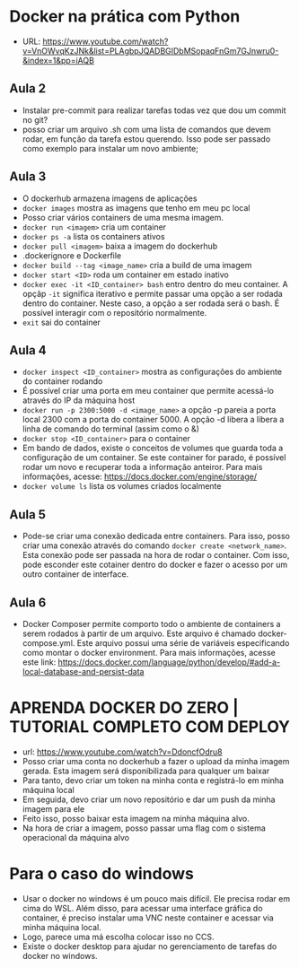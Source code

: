 # Docker na prática com Python

- URL: https://www.youtube.com/watch?v=VnOWvqKzJNk&list=PLAgbpJQADBGIDbMSopaqFnGm7GJnwru0-&index=1&pp=iAQB

## Aula 2
- Instalar pre-commit para realizar tarefas todas vez que dou um commit no git?
- posso criar um arquivo .sh com uma lista de comandos que devem rodar, em função da tarefa estou querendo.
Isso pode ser passado como exemplo para instalar um novo ambiente;

## Aula 3
- O dockerhub armazena imagens de aplicações
- `docker images` mostra as imagens que tenho em meu pc local
- Posso criar vários containers de uma mesma imagem.
- `docker run <imagem>` cria um container
- `docker ps -a` lista os containers ativos
- `docker pull <imagem>` baixa a imagem do dockerhub
- .dockerignore e Dockerfile
- `docker build --tag <image_name>` cria a build de uma imagem
- `docker start <ID>` roda um container em estado inativo
- `docker exec -it <ID_container> bash` entro dentro do meu container. A opçãp `-it` significa iterativo e permite passar uma opção a ser rodada dentro do container. Neste caso, a opção a ser rodada será o bash.
É possível interagir com o repositório normalmente.
- `exit` sai do container

## Aula 4
- `docker inspect <ID_container>` mostra as configurações do ambiente do container rodando
- É possível criar uma porta em meu container que permite acessá-lo através do IP da máquina host
- `docker run -p 2300:5000 -d <image_name>` a opção -p pareia a porta local 2300 com a porta do container 5000. A opção -d libera a libera a linha de comando do terminal (assim como o &)
- `docker stop <ID_container>` para o container
- Em bando de dados, existe o conceitos de volumes que guarda toda a configuração de um container. Se este container for parado, é possível rodar um novo e recuperar toda a informação anteiror.
Para mais informações, acesse: https://docs.docker.com/engine/storage/
- `docker volume ls` lista os volumes criados localmente

## Aula 5
- Pode-se criar uma conexão dedicada entre containers. Para isso, posso criar uma conexão através do comando `docker create <network_name>`. Esta conexão pode ser passada na hora de rodar o container. Com isso, pode esconder este cotainer dentro do docker e fazer o acesso por um outro container de interface.


## Aula 6
- Docker Composer permite comporto todo o ambiente de containers a serem rodados à partir de um arquivo.
Este arquivo é chamado docker-compose.yml. Este arquivo possui uma série de variáveis especificando como montar o docker environment.
Para mais informações, acesse este link: https://docs.docker.com/language/python/develop/#add-a-local-database-and-persist-data


# APRENDA DOCKER DO ZERO | TUTORIAL COMPLETO COM DEPLOY

- url: https://www.youtube.com/watch?v=DdoncfOdru8
- Posso criar uma conta no dockerhub a fazer o upload da minha imagem gerada.
Esta imagem será disponibilizada para qualquer um baixar
- Para tanto, devo criar um token na minha conta e registrá-lo em minha máquina local
- Em seguida, devo criar um novo repositório e dar um push da minha imagem para ele
- Feito isso, posso baixar esta imagem na minha máquina alvo.
- Na hora de criar a imagem, posso passar uma flag com o sistema operacional da máquina alvo


# Para o caso do windows
- Usar o docker no windows é um pouco mais difícil. Ele precisa rodar em cima do WSL. Além disso, para acessar uma interface gráfica do container, é preciso instalar uma VNC neste container e acessar via minha máquina local. 
- Logo, parece uma má escolha colocar isso no CCS.
- Existe o docker desktop para ajudar no gerenciamento de tarefas do docker no windows.